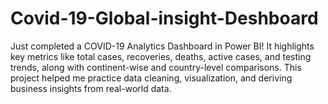 # Covid-19-Global-insight-Deshboard
Just completed a COVID-19 Analytics Dashboard in Power BI!
It highlights key metrics like total cases, recoveries, deaths, active cases, and testing trends, along with continent-wise and country-level comparisons.
This project helped me practice data cleaning, visualization, and deriving business insights from real-world data.
